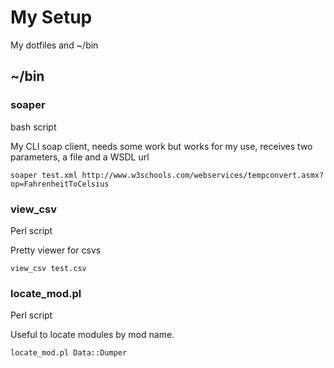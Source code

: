 # My Setup

My dotfiles and ~/bin

## ~/bin

### soaper

bash script

My CLI soap client, needs some work but works for my use, receives two parameters, a file and a WSDL url

    soaper test.xml http://www.w3schools.com/webservices/tempconvert.asmx?op=FahrenheitToCelsius

### view_csv

Perl script

Pretty viewer for csvs

    view_csv test.csv

### locate_mod.pl

Perl script

Useful to locate modules by mod name.

    locate_mod.pl Data::Dumper
